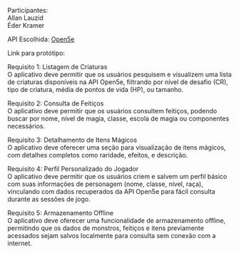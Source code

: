 Participantes: \
Allan Lauzid \
Éder Kramer

API Escolhida: [Open5e](https://github.com/open5e/open5e-api)

Link para protótipo: 

Requisito 1: Listagem de Criaturas \
O aplicativo deve permitir que os usuários pesquisem e visualizem uma lista de criaturas disponíveis na API Open5e, filtrando por nível de desafio (CR), tipo de criatura, média de pontos de vida (HP), ou tamanho.

Requisito 2: Consulta de Feitiços \
O aplicativo deve permitir que os usuários consultem feitiços, podendo buscar por nome, nível de magia, classe, escola de magia ou componentes necessários. 

Requisito 3: Detalhamento de Itens Mágicos \
O aplicativo deve oferecer uma seção para visualização de itens mágicos, com detalhes completos como raridade, efeitos, e descrição.

Requisito 4: Perfil Personalizado do Jogador \
O aplicativo deve permitir que os usuários criem e salvem um perfil básico com suas informações de personagem (nome, classe, nível, raça), vinculando com dados recuperados da API Open5e para fácil consulta durante as sessões de jogo.

Requisito 5: Armazenamento Offline \
O aplicativo deve oferecer uma funcionalidade de armazenamento offline, permitindo que os dados de monstros, feitiços e itens previamente acessados sejam salvos localmente para consulta sem conexão com a internet.
